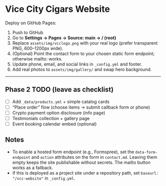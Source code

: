 # Vice City Cigars Website

Deploy on GitHub Pages:

1. Push to GitHub
2. Go to **Settings → Pages → Source: main → / (root)**
3. Replace `assets/img/vcclogo.png` with your real logo (prefer transparent PNG, 600–1200px wide).
4. (Optional) Point the contact form to your chosen static form endpoint; otherwise mailto: works.
5. Update phone, email, and social links in `_config.yml` and footer.
6. Add real photos to `assets/img/gallery/` and swap hero background.

---

## Phase 2 TODO (leave as checklist)

- [ ] Add `_data/products.yml` + simple catalog cards
- [ ] “Place order” flow (choose items → submit callback form or phone)
- [ ] Crypto payment option disclosure (info page)
- [ ] Testimonials collection + gallery page
- [ ] Event booking calendar embed (optional)

## Notes

- To enable a hosted form endpoint (e.g., Formspree), set the `data-form-endpoint` and `action` attributes on the form in `contact.md`. Leaving them empty keeps the site publishable without secrets. The mailto button works as a fallback.
- If this is deployed as a project site under a repository path, set `baseurl: "/vcc-website"` in `_config.yml`.
